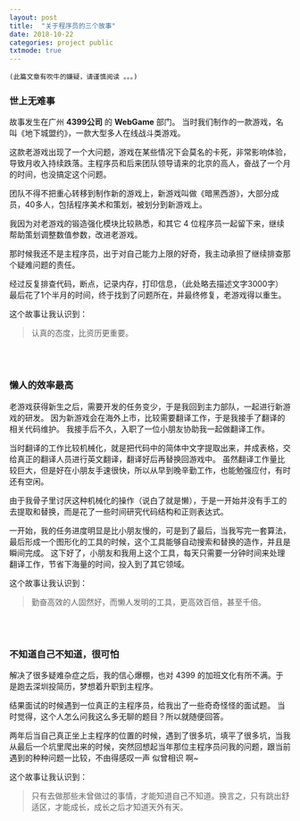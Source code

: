 ```yaml
---
layout: post
title:  "关于程序员的三个故事"
date: 2018-10-22
categories: project public
txtmode: true
---
```


`(此篇文章有吹牛的嫌疑，请谨慎阅读 。。。)`

### 世上无难事
故事发生在广州 **4399公司** 的 **WebGame** 部门。
当时我们制作的一款游戏，名叫《地下城盟约》，一款大型多人在线战斗类游戏。

这款老游戏出现了一个大问题，游戏在某些情况下会莫名的卡死，非常影响体验，导致月收入持续跌落。主程序员和后来团队领导请来的北京的高人，奋战了一个月的时间，也没搞定这个问题。

团队不得不把重心转移到制作新的游戏上，新游戏叫做《暗黑西游》，大部分成员，40多人，包括程序美术和策划，被划分到新游戏上。

我因为对老游戏的锻造强化模块比较熟悉，和其它 4 位程序员一起留下来，继续帮助策划调整数值参数，改进老游戏。

那时候我还不是主程序员，出于对自己能力上限的好奇，我主动承担了继续排查那个疑难问题的责任。

经过反复排查代码，断点，记录内存，打印信息，（此处略去描述文字3000字）最后花了1个半月的时间，终于找到了问题所在，并最终修复，老游戏得以重生。

这个故事让我认识到：

>认真的态度，比资历更重要。

<br><br>

### 懒人的效率最高
老游戏获得新生之后，需要开发的任务变少，于是我回到主力部队，一起进行新游戏的研发。
因为新游戏会在海外上市，比较需要翻译工作，于是我接手了翻译的相关代码维护。
我接手后不久，入职了一位小朋友协助我一起做翻译工作。

当时翻译的工作比较机械化，就是把代码中的简体中文字提取出来，并成表格，交给真正的翻译人员进行英文翻译，翻译好后再替换回游戏中。
虽然翻译工作量比较巨大，但是好在小朋友手速很快，所以从早到晚辛勤工作，也能勉强应付，有时还有空闲。

由于我骨子里讨厌这种机械化的操作（说白了就是懒），于是一开始并没有手工的去提取和替换，而是花了一些时间研究代码结构和正则表达式。

一开始，我的任务进度明显是比小朋友慢的，可是到了最后，当我写完一套算法，最后形成一个图形化的工具的时候，这个工具能够自动搜索和替换的造作，并且是瞬间完成。
这下好了，小朋友和我用上这个工具，每天只需要一分钟时间来处理翻译工作，节省下海量的时间，投入到了其它领域。

这个故事让我认识到：

>勤奋高效的人固然好，而懒人发明的工具，更高效百倍，甚至千倍。

<br><br>

### 不知道自己不知道，很可怕
解决了很多疑难杂症之后，我的信心爆棚，也对 4399 的加班文化有所不满。于是跑去深圳投简历，梦想着升职到主程序。

结果面试的时候遇到一位真正的主程序员，给我出了一些奇奇怪怪的面试题。
当时觉得，这个人怎么问我这么多无聊的题目？所以就随便回答。

两年后当自己真正坐上主程序的位置的时候，遇到了很多坑，填平了很多坑，当我从最后一个坑里爬出来的时候，突然回想起当年那位主程序员问我的问题，跟当前遇到的种种问题一比较，不由得感叹一声 似曾相识 啊~

这个故事让我认识到：

>只有去做那些未曾做过的事情，才能知道自己不知道。换言之，只有跳出舒适区，才能成长，成长之后才知道天外有天。
